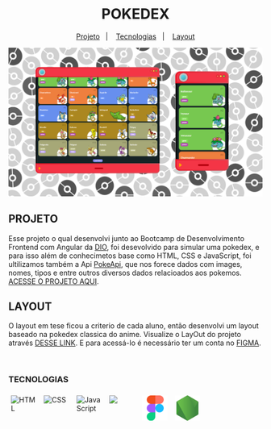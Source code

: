 <h1 align="center"> POKEDEX </h1>


<p align="center">
  <a href="#projeto ">Projeto</a>&nbsp;&nbsp;&nbsp;|&nbsp;&nbsp;&nbsp;
  <a href="#tecnologias">Tecnologias</a>&nbsp;&nbsp;&nbsp;|&nbsp;&nbsp;&nbsp;
  <a href="#layout">Layout</a>

  
</p>
<img src="assets/img/capa-readm.png">  


## PROJETO
Esse projeto o qual desenvolvi junto ao Bootcamp de Desenvolvimento Frontend com Angular da [DIO](https://web.dio.me/), foi desevolvido para simular uma pokedex, e para isso além de conhecimetos base como HTML, CSS e JavaScript, foi ultilizamos também a Api [PokeApi](https://pokeapi.co/), que nos forece dados com images, nomes, tipos e entre outros diversos dados relacioados aos pokemos. [ACESSE O PROJETO AQUI](https://65a7d0e7cb80e80b42dd4d5d--incredible-melba-5e3292.netlify.app).

## LAYOUT


O layout em tese ficou a criterio de cada aluno, então desenvolvi um layout baseado na pokedex classica do anime. Visualize o LayOut do projeto através [DESSE LINK](https://www.figma.com/file/uTscCBZwAak9atGX3l4mOV/Untitled?type=design&node-id=1%3A2&mode=design&t=sTzo3BC9lUSIV7C3-1). E para acessá-lo é necessário ter um conta no [FIGMA](https://figma.com).

<br>

### TECNOLOGIAS 
<div style="display:flex; gap:5px;">
   <img style="width:50px; margin:5px;" src="https://cdn-icons-png.flaticon.com/128/732/732212.png" alt="HTML">

   <img style="width:50px; margin:5px;" src="https://cdn-icons-png.flaticon.com/128/732/732190.png" alt="CSS">

   <img style="width:50px; margin:5px;" src="https://logospng.org/download/javascript/logo-javascript-1024.png" alt="Java Script">
  
   <img style="width:50px; margin:5px;" src="https://git-scm.com/images/logos/downloads/Git-Icon-1788C.png">

  <img style="width:50px; margin:5px;" src="https://raw.githubusercontent.com/devicons/devicon/master/icons/figma/figma-original.svg">

  <img style="width:50px; margin:5px;" src="https://raw.githubusercontent.com/devicons/devicon/master/icons/nodejs/nodejs-original.svg">
</div>
